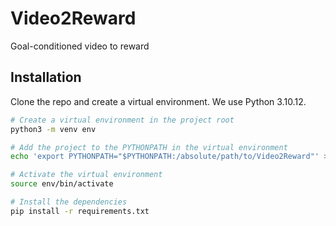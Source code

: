 # Video2Reward

Goal-conditioned video to reward

## Installation

Clone the repo and create a virtual environment. We use Python 3.10.12.

```bash
# Create a virtual environment in the project root
python3 -m venv env

# Add the project to the PYTHONPATH in the virtual environment
echo 'export PYTHONPATH="$PYTHONPATH:/absolute/path/to/Video2Reward"' >> env/bin/activate

# Activate the virtual environment
source env/bin/activate

# Install the dependencies
pip install -r requirements.txt
```
